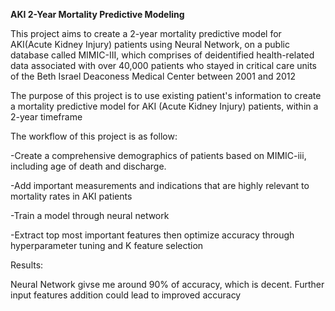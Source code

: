**AKI 2-Year Mortality Predictive Modeling**


This project aims to create a 2-year mortality predictive model for AKI(Acute Kidney Injury) patients using Neural Network, on a public database called MIMIC-III, which comprises of deidentified health-related data associated with over 40,000 patients who stayed in critical care units of the Beth Israel Deaconess Medical Center between 2001 and 2012


The purpose of this project is to use existing patient's information to create a mortality predictive model for AKI (Acute Kidney Injury) patients, within a 2-year timeframe


The workflow of this project is as follow:

-Create a comprehensive demographics of patients based on MIMIC-iii, including age of death and discharge.

-Add important measurements and indications that are highly relevant to mortality rates in AKI patients

-Train a model through neural network

-Extract top most important features then optimize accuracy through hyperparameter tuning and K feature selection

Results:

Neural Network givse me around 90% of accuracy, which is decent. Further input features addition could lead to improved accuracy





